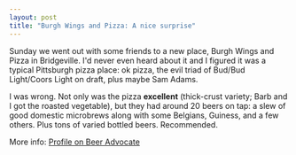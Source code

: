 ```yaml
---
layout: post
title: "Burgh Wings and Pizza: A nice surprise"
---
```




<p>Sunday we went out with some friends to a new place, Burgh Wings and Pizza in Bridgeville. I'd never even heard about it and I figured it was a typical Pittsburgh pizza place: ok pizza, the evil triad of Bud/Bud Light/Coors Light on draft, plus maybe Sam Adams.</p>

<p>I was wrong. Not only was the pizza <b>excellent</b> (thick-crust variety; Barb and I got the roasted vegetable), but they had around 20 beers on tap: a slew of good domestic microbrews along with some Belgians, Guiness, and a few others. Plus tons of varied bottled beers. Recommended.</p>

<p>More info: <a href="http://beeradvocate.com/beer/profile/4548/">Profile  on Beer Advocate</a></p> 


